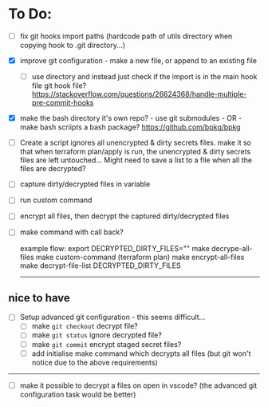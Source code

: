 # To Do:
- [ ] fix git hooks import paths (hardcode path of utils directory when copying hook to .git directory...)
- [x] improve git configuration - make a new file, or append to an existing file
  - [ ] use directory and instead just check if the import is in the main hook file
        git hook file? https://stackoverflow.com/questions/26624368/handle-multiple-pre-commit-hooks
- [x] make the bash directory it's own repo? - use git submodules - OR - make bash scriipts a bash package? https://github.com/bpkg/bpkg
- [ ] Create a script ignores all unencrypted & dirty secrets files. make it so that when terraform plan/apply is run,
the unencrypted & dirty secrets files are left untouched... Might need to save a list to a file when all the files are decrypted?
- [ ] capture dirty/decrypted files in variable
- [ ] run custom command
- [ ] encrypt all files, then decrypt the captured dirty/decrypted files
- [ ] make command with call back?
  
  example flow:
  export DECRYPTED_DIRTY_FILES=""
  make decrype-all-files
  make custom-command (terraform plan)
  make encrypt-all-files
  make decrypt-file-list DECRYPTED_DIRTY_FILES

  ---


## nice to have
- [ ] Setup advanced git configuration - this seems difficult...
  - [ ] make `git checkout` decrypt file?
  - [ ] make `git status` ignore decrypted file?
  - [ ] make `git commit` encrypt staged secret files?
  - [ ] add initialise make command which decrypts all files (but git won't notice due to the above requirements)
---
- [ ] make it possible to decrypt a files on open in vscode? (the advanced git configuration task would be better)

